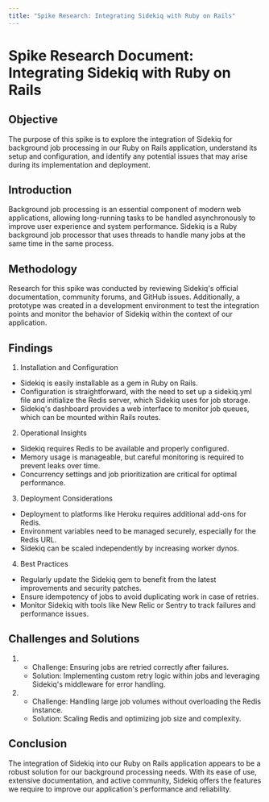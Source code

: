 ```yaml
---
title: "Spike Research: Integrating Sidekiq with Ruby on Rails"
---
```


# Spike Research Document: Integrating Sidekiq with Ruby on Rails

## Objective

The purpose of this spike is to explore the integration of Sidekiq for background job processing in
our Ruby on Rails application, understand its setup and configuration, and identify any potential
issues that may arise during its implementation and deployment.

## Introduction

Background job processing is an essential component of modern web applications, allowing
long-running tasks to be handled asynchronously to improve user experience and system performance.
Sidekiq is a Ruby background job processor that uses threads to handle many jobs at the same time in
the same process.

## Methodology

Research for this spike was conducted by reviewing Sidekiq's official documentation, community
forums, and GitHub issues. Additionally, a prototype was created in a development environment to
test the integration points and monitor the behavior of Sidekiq within the context of our
application.

## Findings

1. Installation and Configuration

- Sidekiq is easily installable as a gem in Ruby on Rails.
- Configuration is straightforward, with the need to set up a sidekiq.yml file and initialize the
  Redis server, which Sidekiq uses for job storage.
- Sidekiq's dashboard provides a web interface to monitor job queues, which can be mounted within
  Rails routes.

2. Operational Insights

- Sidekiq requires Redis to be available and properly configured.
- Memory usage is manageable, but careful monitoring is required to prevent leaks over time.
- Concurrency settings and job prioritization are critical for optimal performance.

3. Deployment Considerations

- Deployment to platforms like Heroku requires additional add-ons for Redis.
- Environment variables need to be managed securely, especially for the Redis URL.
- Sidekiq can be scaled independently by increasing worker dynos.

4. Best Practices

- Regularly update the Sidekiq gem to benefit from the latest improvements and security patches.
- Ensure idempotency of jobs to avoid duplicating work in case of retries.
- Monitor Sidekiq with tools like New Relic or Sentry to track failures and performance issues.

## Challenges and Solutions

1. - Challenge: Ensuring jobs are retried correctly after failures.
   - Solution: Implementing custom retry logic within jobs and leveraging Sidekiq's middleware for
     error handling.
2. - Challenge: Handling large job volumes without overloading the Redis instance.
   - Solution: Scaling Redis and optimizing job size and complexity.

## Conclusion

The integration of Sidekiq into our Ruby on Rails application appears to be a robust solution for
our background processing needs. With its ease of use, extensive documentation, and active
community, Sidekiq offers the features we require to improve our application's performance and
reliability.
